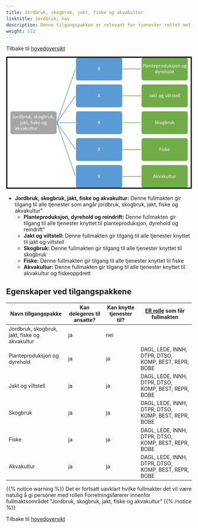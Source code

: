 ```yaml
---
title: Jordbruk, skogbruk, jakt, fiske og akvakultur
linktitle: Jordbruk, hav
description: Denne tilgangspakken er relevant for tjenester rettet mot virksomheter med aktivitet innen jordbruk, skogbruk, jakt, fiske og akvakultur
weight: 112
---
```

Tilbake til [hovedoversikt](/nb/authorization/what-do-you-get/accessgroups/type-accessgroups/versjon-2/#oversikt-over-tilgangspakker)

 
![Jordbruk, skogbruk, jakt, fiske og akvakultur](jsjfa.jpg "Jordbruk, skogbruk, jakt, fiske og akvakultur")
- **Jordbruk, skogbruk, jakt, fiske og akvakultur:** Denne fullmakten gir tilgang til alle tjenester som angår jordbruk, skogbruk, jakt, fiske og akvakultur"
	- **Planteproduksjon, dyrehold og reindrift:** Denne fullmakten gir tilgang til alle tjenester knyttet til planteproduksjon, dyrehold og reindrift"
    - **Jakt og viltstell:** Denne fullmakten gir tilgang til alle tjenester knyttet til jakt og viltstell
    - **Skogbruk:** Denne fullmakten gir tilgang til alle tjenester knyttet til skogbruk
    - **Fiske:** Denne fullmakten gir tilgang til alle tjenester knyttet til fiske
    - **Akvakultur:** Denne fullmakten gir tilgang til alle tjenester knyttet til akvakultur og fiskeoppdrett


## Egenskaper ved tilgangspakkene
|Navn tillgangspakke|Kan delegeres til ansatte?|Kan knytte tjenester til?|[ER rolle](/nb/authorization/what-do-you-get/accessgroups/register_er/#rolletyper-fra-enhetsregisteret) som får fullmakten|
|---|---|---|---|
|Jordbruk, skogbruk, jakt, fiske og akvakultur| ja|nei||
|Planteproduksjon og dyrehold|ja|ja|DAGL, LEDE, INNH, DTPR, DTSO, KOMP, BEST, REPR, BOBE|
|Jakt og viltstell|ja|ja|DAGL, LEDE, INNH, DTPR, DTSO, KOMP, BEST, REPR, BOBE|
|Skogbruk|ja|ja|DAGL, LEDE, INNH, DTPR, DTSO, KOMP, BEST, REPR, BOBE|
|Fiske|ja|ja|DAGL, LEDE, INNH, DTPR, DTSO, KOMP, BEST, REPR, BOBE|
|Akvakultur|ja|ja|DAGL, LEDE, INNH, DTPR, DTSO, KOMP, BEST, REPR, BOBE|

{{% notice warning %}} Det er fortsatt uavklart hvilke fullmakter det vil være natulig å gi personer med rollen Forretningsførerer innenfor fullmaktsområdet "Jordbruk, skogbruk, jakt, fiske og akvakultur" {{% /notice %}}


Tilbake til [hovedoversikt](/nb/authorization/what-do-you-get/accessgroups/type-accessgroups/versjon-2/#oversikt-over-tilgangspakker)
